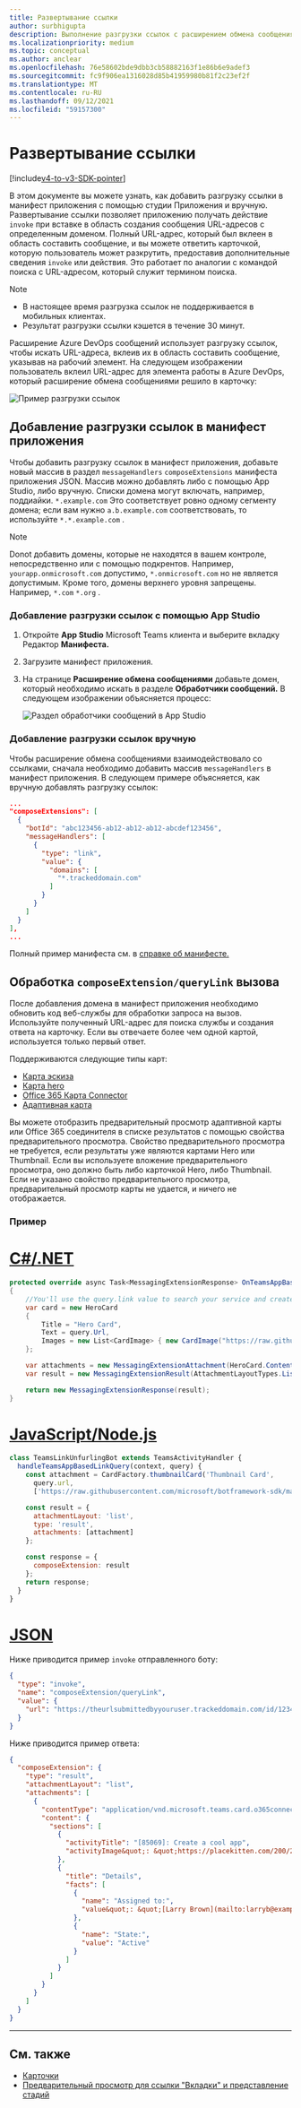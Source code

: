 ```yaml
---
title: Развертывание ссылки
author: surbhigupta
description: Выполнение разгрузки ссылок с расширением обмена сообщениями в приложении Microsoft Teams.
ms.localizationpriority: medium
ms.topic: conceptual
ms.author: anclear
ms.openlocfilehash: 76e58602bde9dbb3cb58882163f1e86b6e9adef3
ms.sourcegitcommit: fc9f906ea1316028d85b41959980b81f2c23ef2f
ms.translationtype: MT
ms.contentlocale: ru-RU
ms.lasthandoff: 09/12/2021
ms.locfileid: "59157300"
---
```

# <a name="link-unfurling"></a>Развертывание ссылки

[!include[v4-to-v3-SDK-pointer](~/includes/v4-to-v3-pointer-me.md)]

В этом документе вы можете узнать, как добавить разгрузку ссылки в манифест приложения с помощью студии Приложения и вручную. Развертывание ссылки позволяет приложению получать действие `invoke` при вставке в область создания сообщения URL-адресов с определенным доменом. Полный URL-адрес, который был вклеен в область составить сообщение, и вы можете ответить карточкой, которую пользователь может разкрутить, предоставив дополнительные сведения `invoke` или действия. Это работает по аналогии с командой поиска с URL-адресом, который служит термином поиска.

> [!NOTE]
> * В настоящее время разгрузка ссылок не поддерживается в мобильных клиентах.
> * Результат разгрузки ссылки кэшется в течение 30 минут.

Расширение Azure DevOps сообщений использует разгрузку ссылок, чтобы искать URL-адреса, вклеив их в область составить сообщение, указывав на рабочий элемент. На следующем изображении пользователь вклеил URL-адрес для элемента работы в Azure DevOps, который расширение обмена сообщениями решило в карточку:

![Пример разгрузки ссылок](~/assets/images/compose-extensions/messagingextensions_linkunfurling.png)

## <a name="add-link-unfurling-to-your-app-manifest"></a>Добавление разгрузки ссылок в манифест приложения

Чтобы добавить разгрузку ссылок в манифест приложения, добавьте новый массив в раздел `messageHandlers` `composeExtensions` манифеста приложения JSON. Массив можно добавлять либо с помощью App Studio, либо вручную. Списки домена могут включать, например, поддиайки. `*.example.com` Это соответствует ровно одному сегменту домена; если вам нужно `a.b.example.com` соответствовать, то используйте `*.*.example.com` .

> [!NOTE]
> Donot добавить домены, которые не находятся в вашем контроле, непосредственно или с помощью подкрентов. Например, `yourapp.onmicrosoft.com` допустимо, `*.onmicrosoft.com` но не является допустимым. Кроме того, домены верхнего уровня запрещены. Например, `*.com` `*.org` .

### <a name="add-link-unfurling-using-app-studio"></a>Добавление разгрузки ссылок с помощью App Studio

1. Откройте **App Studio** Microsoft Teams клиента и выберите вкладку Редактор **Манифеста.**
1. Загрузите манифест приложения.
1. На странице **Расширение обмена сообщениями** добавьте домен, который необходимо искать в разделе **Обработчики сообщений.** В следующем изображении объясняется процесс:

    ![Раздел обработчики сообщений в App Studio](~/assets/images/link-unfurling.png)
    
### <a name="add-link-unfurling-manually"></a>Добавление разгрузки ссылок вручную

Чтобы расширение обмена сообщениями взаимодействовало со ссылками, сначала необходимо добавить массив `messageHandlers` в манифест приложения. В следующем примере объясняется, как вручную добавлять разгрузку ссылок: 


```json
...
"composeExtensions": [
  {
    "botId": "abc123456-ab12-ab12-ab12-abcdef123456",
    "messageHandlers": [
      {
        "type": "link",
        "value": {
          "domains": [
            "*.trackeddomain.com"
          ]
        }
      }
    ]
  }
],
...
```

Полный пример манифеста см. в [справке об манифесте.](~/resources/schema/manifest-schema.md)

## <a name="handle-the-composeextensionquerylink-invoke"></a>Обработка `composeExtension/queryLink` вызова

После добавления домена в манифест приложения необходимо обновить код веб-службы для обработки запроса на вызов. Используйте полученный URL-адрес для поиска службы и создания ответа на карточку. Если вы отвечаете более чем одной картой, используется только первый ответ.

Поддерживаются следующие типы карт:

* [Карта эскиза](~/task-modules-and-cards/cards/cards-reference.md#thumbnail-card)
* [Карта hero](~/task-modules-and-cards/cards/cards-reference.md#hero-card)
* [Office 365 Карта Connector](~/task-modules-and-cards/cards/cards-reference.md#office-365-connector-card)
* [Адаптивная карта](~/task-modules-and-cards/cards/cards-reference.md#adaptive-card)

Вы можете отобразить предварительный просмотр адаптивной карты или Office 365 соединителя в списке результатов с помощью свойства предварительного просмотра. Свойство предварительного просмотра не требуется, если результаты уже являются картами Hero или Thumbnail. Если вы используете вложение предварительного просмотра, оно должно быть либо карточкой Hero, либо Thumbnail. Если не указано свойство предварительного просмотра, предварительный просмотр карты не удается, и ничего не отображается.

### <a name="example"></a>Пример

# <a name="cnet"></a>[C#/.NET](#tab/dotnet)

```csharp
protected override async Task<MessagingExtensionResponse> OnTeamsAppBasedLinkQueryAsync(ITurnContext<IInvokeActivity> turnContext, AppBasedLinkQuery query, CancellationToken cancellationToken)
{
    //You'll use the query.link value to search your service and create a card response
    var card = new HeroCard
    {
        Title = "Hero Card",
        Text = query.Url,
        Images = new List<CardImage> { new CardImage("https://raw.githubusercontent.com/microsoft/botframework-sdk/master/icon.png") },
    };

    var attachments = new MessagingExtensionAttachment(HeroCard.ContentType, null, card);
    var result = new MessagingExtensionResult(AttachmentLayoutTypes.List, "result", new[] { attachments }, null, "test unfurl");

    return new MessagingExtensionResponse(result);
}
```

# <a name="javascriptnodejs"></a>[JavaScript/Node.js](#tab/javascript)

```javascript
class TeamsLinkUnfurlingBot extends TeamsActivityHandler {
  handleTeamsAppBasedLinkQuery(context, query) {
    const attachment = CardFactory.thumbnailCard('Thumbnail Card',
      query.url,
      ['https://raw.githubusercontent.com/microsoft/botframework-sdk/master/icon.png']);

    const result = {
      attachmentLayout: 'list',
      type: 'result',
      attachments: [attachment]
    };

    const response = {
      composeExtension: result
    };
    return response;
  }
}
```

# <a name="json"></a>[JSON](#tab/json)

Ниже приводится пример `invoke` отправленного боту:

```json
{
  "type": "invoke",
  "name": "composeExtension/queryLink",
  "value": {
    "url": "https://theurlsubmittedbyyouruser.trackeddomain.com/id/1234"
  }
}
```

Ниже приводится пример ответа:

```json
{
  "composeExtension": {
    "type": "result",
    "attachmentLayout": "list",
    "attachments": [
      {
        "contentType": "application/vnd.microsoft.teams.card.o365connector",
        "content": {
          "sections": [
            {
              "activityTitle": "[85069]: Create a cool app",
              "activityImage&quot;: &quot;https://placekitten.com/200/200"
            },
            {
              "title": "Details",
              "facts": [
                {
                  "name": "Assigned to:",
                  "value&quot;: &quot;[Larry Brown](mailto:larryb@example.com)"
                },
                {
                  "name": "State:",
                  "value": "Active"
                }
              ]
            }
          ]
        }
      }
    ]
  }
}
```

* * *

## <a name="see-also"></a>См. также 

* [Карточки](~/task-modules-and-cards/what-are-cards.md)
* [Предварительный просмотр для ссылки "Вкладки" и представление стадий](~/tabs/tabs-link-unfurling.md)
